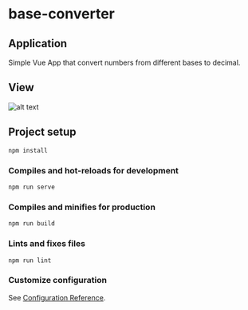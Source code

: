 # base-converter

## Application
Simple Vue App that convert numbers from different bases to decimal.

## View

![alt text](https://i.imgur.com/amspqyQ.png)


## Project setup
```
npm install
```

### Compiles and hot-reloads for development
```
npm run serve
```

### Compiles and minifies for production
```
npm run build
```

### Lints and fixes files
```
npm run lint
```

### Customize configuration
See [Configuration Reference](https://cli.vuejs.org/config/).
